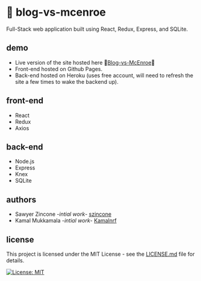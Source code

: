 # :tennis: blog-vs-mcenroe
Full-Stack web application built using React, Redux, Express, and SQLite.

## demo
- Live version of the site hosted here :link:[Blog-vs-McEnroe](https://szincone.github.io/blog-vs-mcenroe/):link:
- Front-end hosted on Github Pages.
- Back-end hosted on Heroku (uses free account, will need to refresh the site a few times to wake the backend up).

## front-end
- React
- Redux
- Axios

## back-end
- Node.js
- Express
- Knex
- SQLite

## authors
- Sawyer Zincone -_intial work_- [szincone](https://github.com/szincone)
- Kamal Mukkamala -_intial work_- [Kamalnrf](https://github.com/Kamalnrf)

## license
This project is licensed under the MIT License - see the [LICENSE.md](https://github.com/szincone/blog-vs-mcenroe/blob/master/LICENSE.md) file for details.

[![License: MIT](https://img.shields.io/badge/License-MIT-yellow.svg)](https://opensource.org/licenses/MIT)
